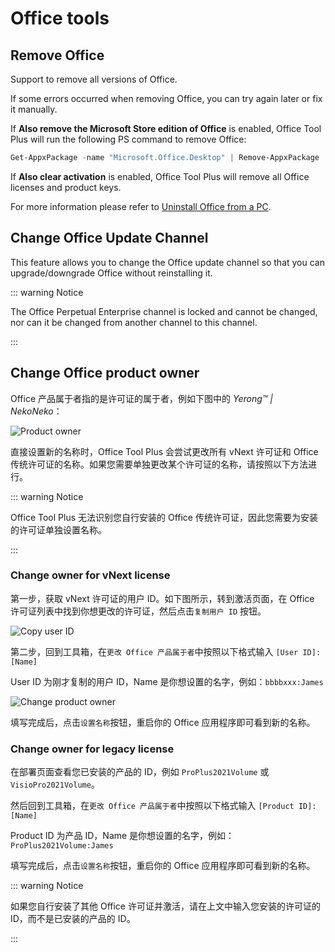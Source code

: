 # Office tools

## Remove Office

Support to remove all versions of Office.

If some errors occurred when removing Office, you can try again later or fix it manually.

If **Also remove the Microsoft Store edition of Office** is enabled, Office Tool Plus will run the following PS command to remove Office:

```powershell
Get-AppxPackage -name "Microsoft.Office.Desktop" | Remove-AppxPackage
```

If **Also clear activation** is enabled, Office Tool Plus will remove all Office licenses and product keys.

For more information please refer to [Uninstall Office from a PC](https://support.microsoft.com/en-us/office/uninstall-office-from-a-pc-9dd49b83-264a-477a-8fcc-2fdf5dbf61d8).

## Change Office Update Channel

This feature allows you to change the Office update channel so that you can upgrade/downgrade Office without reinstalling it.

::: warning Notice

The Office Perpetual Enterprise channel is locked and cannot be changed, nor can it be changed from another channel to this channel.

:::

## Change Office product owner

Office 产品属于者指的是许可证的属于者，例如下图中的 *Yerong™ | NekoNeko*：

![Product owner](/images/en-us/product-owner.png)

直接设置新的名称时，Office Tool Plus 会尝试更改所有 vNext 许可证和 Office 传统许可证的名称。如果您需要单独更改某个许可证的名称，请按照以下方法进行。

::: warning Notice

Office Tool Plus 无法识别您自行安装的 Office 传统许可证，因此您需要为安装的许可证单独设置名称。

:::

### Change owner for vNext license

第一步，获取 vNext 许可证的用户 ID。如下图所示，转到激活页面，在 Office 许可证列表中找到你想更改的许可证，然后点击`复制用户 ID` 按钮。

![Copy user ID](/images/en-us/activation/check-vNext-license.png)

第二步，回到工具箱，在`更改 Office 产品属于者`中按照以下格式输入 `[User ID]:[Name]`

User ID 为刚才复制的用户 ID，Name 是你想设置的名字，例如：`bbbbxxx:James`

![Change product owner](/images/en-us/toolbox/change-license-owner.png)

填写完成后，点击`设置名称`按钮，重启你的 Office 应用程序即可看到新的名称。

### Change owner for legacy license

在部署页面查看您已安装的产品的 ID，例如 `ProPlus2021Volume` 或 `VisioPro2021Volume`。

然后回到工具箱，在`更改 Office 产品属于者`中按照以下格式输入 `[Product ID]:[Name]`

Product ID 为产品 ID，Name 是你想设置的名字，例如：`ProPlus2021Volume:James`

填写完成后，点击`设置名称`按钮，重启你的 Office 应用程序即可看到新的名称。

::: warning Notice

如果您自行安装了其他 Office 许可证并激活，请在上文中输入您安装的许可证的 ID，而不是已安装的产品的 ID。

:::
